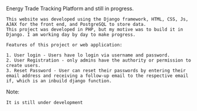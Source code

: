 Energy Trade Tracking Platform and still in progress.

    This website was developed using the Django framework, HTML, CSS, Js, AJAX for the front end, and PostgreSQL to store data.
    This project was developed in PHP, but my motive was to build it in Django. I am working day by day to make progress.
    
    Features of this project or web application:
    
    1. User login - Users have lo login via username and password.
    2. User Registration - only admins have the authority or permission to create users.
    3. Reset Password - User can reset their passwords by entering their email address and receiving a follow-up email to the respective email if, which is an inbuild django function.
    


Note: 

    It is still under development 